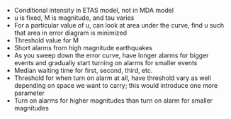 + Conditional intensity in ETAS model, not in MDA model
+ u is fixed, M is magnitude, and tau varies
+ For a particular value of u, can look at area under the curve, find u such that area in error diagram is minimized
+ Threshold value for M
+ Short alarms from high magnitude earthquakes
+ As you sweep down the error curve, have longer alarms for bigger events and gradually start turning on alarms for smaller events
+ Median waiting time for first, second, third, etc.
+ Threshold for when turn on alarm at all, have threshold vary as well depending on space we want to carry; this would introduce one more parameter
+ Turn on alarms for higher magnitudes than turn on alarm for smaller magnitudes
